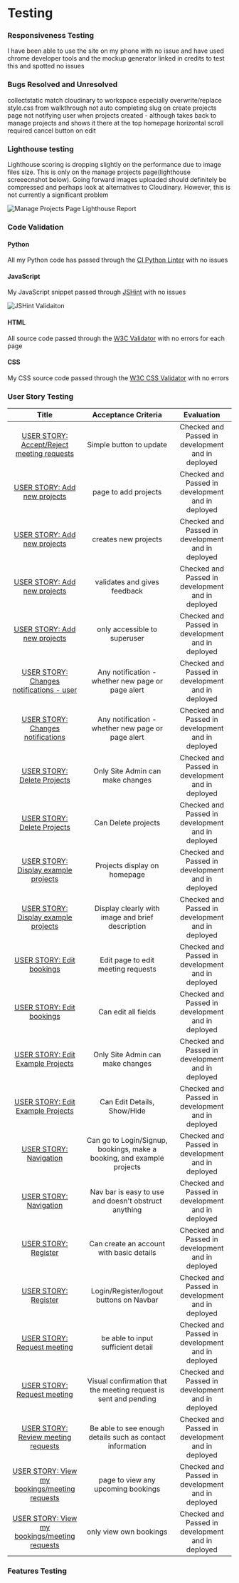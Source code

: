 # Testing

### Responsiveness Testing

I have been able to use the site on my phone with no issue and have used chrome developer tools and the mockup generator linked in credits to test this and spotted no issues

### Bugs Resolved and Unresolved

collectstatic match cloudinary to workspace especially overwrite/replace style.css from walkthrough
not auto completing slug on create projects page
not notifying user when projects created - although takes back to manage projects and shows it there at the top
homepage horizontal scroll required
cancel button on edit

### Lighthouse testing

Lighthouse scoring is dropping slightly on the performance due to image files size. This is only on the manage projects page(lighthouse screeecnshot below). Going forward images uploaded should definitely be compressed and perhaps look at alternatives to Cloudinary. However, this is not currently a significant problem

![Manage Projects Page Lighthouse Report](./readme_images/manage-projects-lighthouse.png)

### Code Validation

#### Python

All my Python code has passed through the [CI Python Linter](https://pep8ci.herokuapp.com/) with no issues

#### JavaScript

My JavaScript snippet passed through [JSHint](https://jshint.com/) with no issues

![JSHint Validaiton](./readme_images/jshint-validaition.png)

#### HTML

All source code passed through the [W3C Validator](https://validator.w3.org/nu/#textarea) with no errors for each page

#### CSS

My CSS source code passed through the [W3C CSS Validator](https://jigsaw.w3.org/css-validator/validator) with no errors

### User Story Testing

**Title**|**Acceptance Criteria**|**Evaluation**
:-----:|:-----:|:-----:
[USER STORY: Accept/Reject meeting requests](https://github.com/UHassam0/Umars-woodworking/issues/7)|Simple button to update|Checked and Passed in development and in deployed
[USER STORY: Add new projects](https://github.com/UHassam0/Umars-woodworking/issues/8)| page to add projects|Checked and Passed in development and in deployed
[USER STORY: Add new projects](https://github.com/UHassam0/Umars-woodworking/issues/8)| creates new projects|Checked and Passed in development and in deployed
[USER STORY: Add new projects](https://github.com/UHassam0/Umars-woodworking/issues/8)| validates and gives feedback|Checked and Passed in development and in deployed
[USER STORY: Add new projects](https://github.com/UHassam0/Umars-woodworking/issues/8)| only accessible to superuser|Checked and Passed in development and in deployed
[USER STORY: Changes notifications - user](https://github.com/UHassam0/Umars-woodworking/issues/13)|Any notification - whether new page or page alert|Checked and Passed in development and in deployed
[USER STORY: Changes notifications](https://github.com/UHassam0/Umars-woodworking/issues/12)|Any notification - whether new page or page alert|Checked and Passed in development and in deployed
[USER STORY: Delete Projects](https://github.com/UHassam0/Umars-woodworking/issues/9)| Only Site Admin can make changes|Checked and Passed in development and in deployed
[USER STORY: Delete Projects](https://github.com/UHassam0/Umars-woodworking/issues/9)| Can Delete projects|Checked and Passed in development and in deployed
[USER STORY: Display example projects](https://github.com/UHassam0/Umars-woodworking/issues/2)| Projects display on homepage|Checked and Passed in development and in deployed
[USER STORY: Display example projects](https://github.com/UHassam0/Umars-woodworking/issues/2)| Display clearly with image and brief description|Checked and Passed in development and in deployed
[USER STORY: Edit bookings](https://github.com/UHassam0/Umars-woodworking/issues/15)| Edit page to edit meeting requests|Checked and Passed in development and in deployed
[USER STORY: Edit bookings](https://github.com/UHassam0/Umars-woodworking/issues/15)| Can edit all fields|Checked and Passed in development and in deployed
[USER STORY: Edit Example Projects](https://github.com/UHassam0/Umars-woodworking/issues/4)| Only Site Admin can make changes|Checked and Passed in development and in deployed
[USER STORY: Edit Example Projects](https://github.com/UHassam0/Umars-woodworking/issues/4)| Can Edit Details, Show/Hide|Checked and Passed in development and in deployed
[USER STORY: Navigation](https://github.com/UHassam0/Umars-woodworking/issues/3)| Can go to Login/Signup, bookings, make a booking, and example projects|Checked and Passed in development and in deployed
[USER STORY: Navigation](https://github.com/UHassam0/Umars-woodworking/issues/3)| Nav bar is easy to use and doesn't obstruct anything|Checked and Passed in development and in deployed
[USER STORY: Register](https://github.com/UHassam0/Umars-woodworking/issues/1)| Can create an account with basic details|Checked and Passed in development and in deployed
[USER STORY: Register](https://github.com/UHassam0/Umars-woodworking/issues/1)| Login/Register/logout buttons on Navbar|Checked and Passed in development and in deployed
[USER STORY: Request meeting](https://github.com/UHassam0/Umars-woodworking/issues/5)| be able to input sufficient detail|Checked and Passed in development and in deployed
[USER STORY: Request meeting](https://github.com/UHassam0/Umars-woodworking/issues/5)| Visual confirmation that the meeting request is sent and pending|Checked and Passed in development and in deployed
[USER STORY: Review meeting requests](https://github.com/UHassam0/Umars-woodworking/issues/6)| Be able to see enough details such as contact information|Checked and Passed in development and in deployed
[USER STORY: View my bookings/meeting requests](https://github.com/UHassam0/Umars-woodworking/issues/10)| page to view any upcoming bookings|Checked and Passed in development and in deployed
[USER STORY: View my bookings/meeting requests](https://github.com/UHassam0/Umars-woodworking/issues/10)| only view own bookings|Checked and Passed in development and in deployed

### Features Testing
